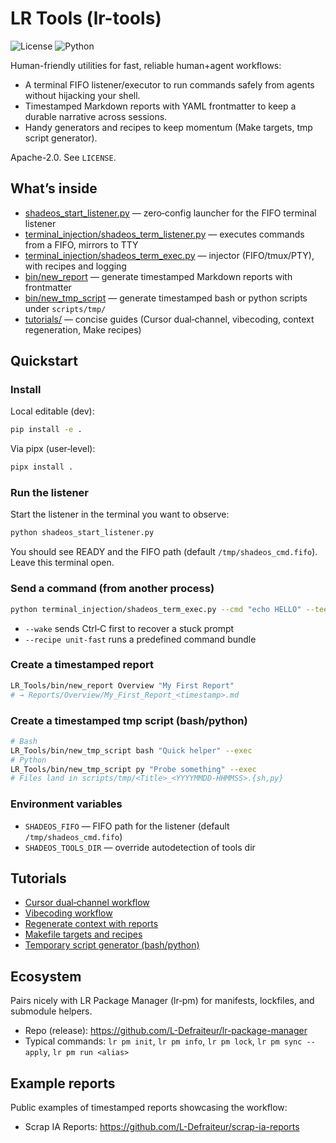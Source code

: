# LR Tools (lr-tools)  
![License](https://img.shields.io/badge/license-Apache--2.0-blue) ![Python](https://img.shields.io/badge/python-3.10%2B-brightgreen)

Human-friendly utilities for fast, reliable human+agent workflows:
- A terminal FIFO listener/executor to run commands safely from agents without hijacking your shell.
- Timestamped Markdown reports with YAML frontmatter to keep a durable narrative across sessions.
- Handy generators and recipes to keep momentum (Make targets, tmp script generator).

Apache-2.0. See `LICENSE`.

## What’s inside
- [shadeos_start_listener.py](./shadeos_start_listener.py) — zero‑config launcher for the FIFO terminal listener
- [terminal_injection/shadeos_term_listener.py](./terminal_injection/shadeos_term_listener.py) — executes commands from a FIFO, mirrors to TTY
- [terminal_injection/shadeos_term_exec.py](./terminal_injection/shadeos_term_exec.py) — injector (FIFO/tmux/PTY), with recipes and logging
- [bin/new_report](./bin/new_report) — generate timestamped Markdown reports with frontmatter
- [bin/new_tmp_script](./bin/new_tmp_script) — generate timestamped bash or python scripts under `scripts/tmp/`
- [tutorials/](./tutorials) — concise guides (Cursor dual‑channel, vibecoding, context regeneration, Make recipes)

## Quickstart

### Install
Local editable (dev):
```bash
pip install -e .
```

Via pipx (user‑level):
```bash
pipx install .
```

### Run the listener
Start the listener in the terminal you want to observe:
```bash
python shadeos_start_listener.py
```
You should see READY and the FIFO path (default `/tmp/shadeos_cmd.fifo`). Leave this terminal open.

### Send a command (from another process)
```bash
python terminal_injection/shadeos_term_exec.py --cmd "echo HELLO" --tee-log /tmp/shadeos.log --wake
```
- `--wake` sends Ctrl‑C first to recover a stuck prompt
- `--recipe unit-fast` runs a predefined command bundle

### Create a timestamped report
```bash
LR_Tools/bin/new_report Overview "My First Report"
# → Reports/Overview/My_First_Report_<timestamp>.md
```

### Create a timestamped tmp script (bash/python)
```bash
# Bash
LR_Tools/bin/new_tmp_script bash "Quick helper" --exec
# Python
LR_Tools/bin/new_tmp_script py "Probe something" --exec
# Files land in scripts/tmp/<Title>_<YYYYMMDD-HHMMSS>.{sh,py}
```

### Environment variables
- `SHADEOS_FIFO` — FIFO path for the listener (default `/tmp/shadeos_cmd.fifo`)
- `SHADEOS_TOOLS_DIR` — override autodetection of tools dir

## Tutorials
- [Cursor dual‑channel workflow](./tutorials/00_cursor_workflow.md)
- [Vibecoding workflow](./tutorials/01_vibecoding_workflow.md)
- [Regenerate context with reports](./tutorials/02_context_regeneration_with_reports.md)
- [Makefile targets and recipes](./tutorials/03_makefile_and_recipes.md)
- [Temporary script generator (bash/python)](./tutorials/04_tmp_script_generator.md)

## Ecosystem
Pairs nicely with LR Package Manager (lr‑pm) for manifests, lockfiles, and submodule helpers.
- Repo (release): https://github.com/L-Defraiteur/lr-package-manager
- Typical commands: `lr pm init`, `lr pm info`, `lr pm lock`, `lr pm sync --apply`, `lr pm run <alias>`

## Example reports
Public examples of timestamped reports showcasing the workflow:
- Scrap IA Reports: https://github.com/L-Defraiteur/scrap-ia-reports

